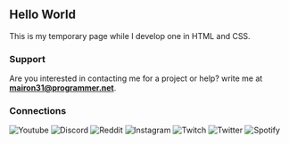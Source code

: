 ## Hello World

This is my temporary page while I develop one in HTML and CSS.

### Support

Are you interested in contacting me for a project or help? write me at **mairon31@programmer.net**.

### Connections

<img alt="Youtube" src="https://img.shields.io/badge/Mairon31-%23FF0000.svg?style=for-the-badge&logo=YouTube&logoColor=white"/>
<img alt="Discord" src="https://img.shields.io/badge/Mairon%236220-%237289DA.svg?style=for-the-badge&logo=discord&logoColor=white"/>
<img alt="Reddit" src="https://img.shields.io/badge/Mairon31-FF4500?style=for-the-badge&logo=reddit&logoColor=white"/>
<img alt="Instagram" src="https://img.shields.io/badge/Mairon31-%23E4405F.svg?style=for-the-badge&logo=Instagram&logoColor=white"/>
<img alt="Twitch" src="https://img.shields.io/badge/Mairon31-%239146FF.svg?style=for-the-badge&logo=Twitch&logoColor=white"/>
<img alt="Twitter" src="https://img.shields.io/badge/Mairon31K-%231DA1F2.svg?style=for-the-badge&logo=Twitter&logoColor=white"/>
<img alt="Spotify" src="https://img.shields.io/badge/Mairon31-1ED760?style=for-the-badge&logo=spotify&logoColor=white" />
